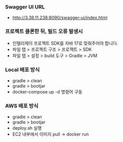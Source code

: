 ### Swagger UI URL
- http://3.38.11.238:8090/swagger-ui/index.html

### 프로젝트 클론한 뒤, 빌드 오류 발생시
- 인텔리제이 프로젝트 SDK를 자바 17로 맞춰주어야 합니다.
- 파일 탭 > 프로젝트 구조 > 프로젝트 > SDK
- 파일 탭 > 설정 > build 도구 > Gradle > JVM

### Local 배포 방식
- gradle > clean
- gradle > bootjar
- docker-compose up -d 명령어 구동

### AWS 배포 방식
- gradle > clean
- gradle > bootjar
- deploy.sh 실행
- EC2 내부에서 이미지 pull -> docker run
